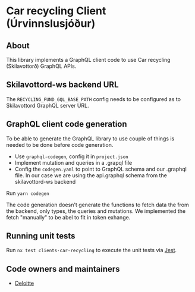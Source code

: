 # Car recycling Client (Úrvinnslusjóður)

## About

This library implements a GraphQL client code to use Car recycling (Skilavottorð) GraphQL APIs.

## Skilavottord-ws backend URL

The `RECYCLING_FUND_GQL_BASE_PATH` config needs to be configured as to Skilavottord GraphQL server URL.

## GraphQL client code generation

To be able to generate the GraphQL library to use couple of things is needed to be done before code generation.

- Use `graphql-codegen`, config it in `project.json`
- Implement mutation and queries in a .grapql file
- Config the `codegen.yaml` to point to GraphQL schema and our .graphql file. In our case we are using the api.graphql schema from the skilavottord-ws backend

Run `yarn codegen`

The code generation doesn't generate the functions to fetch data the from the backend, only types, the queries and mutations. We implemented the fetch "manually" to be abel to fit in token exhange.

## Running unit tests

Run `nx test clients-car-recycling` to execute the unit tests via [Jest](https://jestjs.io).

## Code owners and maintainers

- [Deloitte](https://github.com/orgs/island-is/teams/deloitte/members)
